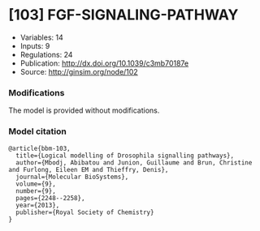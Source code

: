 # \[103\] FGF-SIGNALING-PATHWAY

 - Variables: 14
 - Inputs: 9
 - Regulations: 24
 - Publication: http://dx.doi.org/10.1039/c3mb70187e
 - Source: http://ginsim.org/node/102


### Modifications

The model is provided without modifications.

### Model citation

```
@article{bbm-103,
  title={Logical modelling of Drosophila signalling pathways},
  author={Mbodj, Abibatou and Junion, Guillaume and Brun, Christine and Furlong, Eileen EM and Thieffry, Denis},
  journal={Molecular BioSystems},
  volume={9},
  number={9},
  pages={2248--2258},
  year={2013},
  publisher={Royal Society of Chemistry}
}

```

